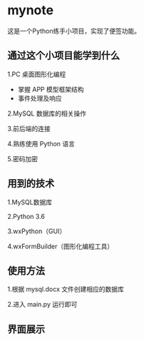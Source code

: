 # mynote
这是一个Python练手小项目，实现了便签功能。

## 通过这个小项目能学到什么
1.PC 桌面图形化编程
- 掌握 APP 模型框架结构
- 事件处理及响应

2.MySQL 数据库的相关操作

3.前后端的连接

4.熟练使用 Python 语言

5.密码加密

## 用到的技术
1.MySQL数据库

2.Python 3.6

3.wxPython（GUI）

4.wxFormBuilder（图形化编程工具）

## 使用方法
1.根据 mysql.docx 文件创建相应的数据库

2.进入 main.py 运行即可

## 界面展示

